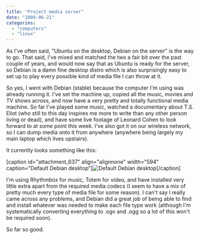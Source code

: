 ```yaml
---
title: "Project media server"
date: "2009-06-21"
categories: 
  - "computers"
  - "linux"
---
```


As I've often said, "Ubuntu on the desktop, Debian on the server" is the way to go. That said, I've mixed and matched the two a fair bit over the past couple of years, and would now say that as Ubuntu is ready for the server, so Debian is a damn fine desktop distro which is also surprisingly easy to set up to play every possible kind of media file I can throw at it.

So yes, I went with Debian (stable) because the computer I'm using was already running it. I've set the machine up, copied all the music, movies and TV shows across, and now have a very pretty and totally functional media machine. So far I've played some music, watched a documentary about T.S. Eliot (who still to this day inspires me more to write than any other person living or dead), and have some live footage of Leonard Cohen to look forward to at some point this week. I've also got it on our wireless network, so I can dump media onto it from anywhere (anywhere being largely my main laptop which lives upstairs).

It currently looks something like this:

\[caption id="attachment\_637" align="alignnone" width="594" caption="Default Debian desktop"\]![Default Debian desktop](images/img_1063_scaled.jpg "img_1063_scaled")\[/caption\]

I'm using Rhythmbox for music, Totem for video, and have installed very little extra apart from the required media codecs (I seem to have a mix of pretty much every type of media file for some reason). I can't say I really came across any problems, and Debian did a great job of being able to find and install whatever was needed to make each file type work (although I'm systematically converting everything to .ogv and .ogg so a lot of this won't be required soon).

So far so good.
